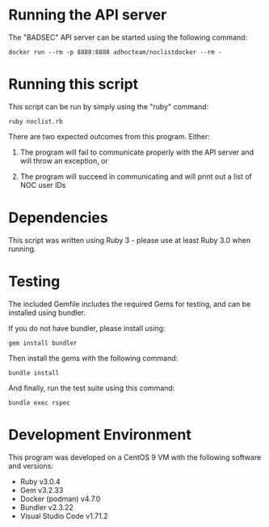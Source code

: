 # Running the API server
The "BADSEC" API server can be started using the following command:

`docker run --rm -p 8888:8888 adhocteam/noclistdocker --rm -`

# Running this script
This script can be run by simply using the "ruby" command:

`ruby noclist.rb`

There are two expected outcomes from this program. Either:

1) The program will fail to communicate properly with the API server and will throw an exception, or

2) The program will succeed in communicating and will print out a list of NOC user IDs

# Dependencies
This script was written using Ruby 3 - please use at least Ruby 3.0 when running.

# Testing
The included Gemfile includes the required Gems for testing, and can be installed using bundler.

If you do not have bundler, please install using:

`gem install bundler`

Then install the gems with the following command:

`bundle install`

And finally, run the test suite using this command:

`bundle exec rspec`

# Development Environment
This program was developed on a CentOS 9 VM with the following software and versions:

* Ruby v3.0.4
* Gem v3.2.33
* Docker (podman) v4.7.0
* Bundler v2.3.22
* Visual Studio Code v1.71.2
